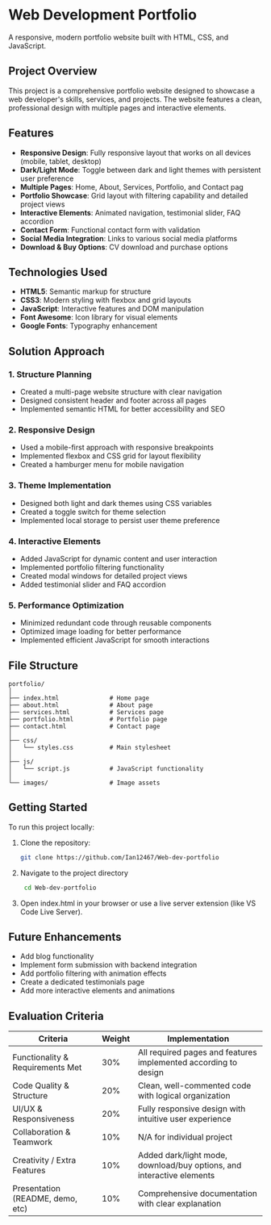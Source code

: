 # Web Development Portfolio

A responsive, modern portfolio website built with HTML, CSS, and JavaScript.

## Project Overview

This project is a comprehensive portfolio website designed to showcase a web developer's skills, services, and projects. The website features a clean, professional design with multiple pages and interactive elements.

## Features

- **Responsive Design**: Fully responsive layout that works on all devices (mobile, tablet, desktop)
- **Dark/Light Mode**: Toggle between dark and light themes with persistent user preference
- **Multiple Pages**: Home, About, Services, Portfolio, and Contact pag
- **Portfolio Showcase**: Grid layout with filtering capability and detailed project views
- **Interactive Elements**: Animated navigation, testimonial slider, FAQ accordion
- **Contact Form**: Functional contact form with validation
- **Social Media Integration**: Links to various social media platforms
- **Download & Buy Options**: CV download and purchase options

## Technologies Used

- **HTML5**: Semantic markup for structure
- **CSS3**: Modern styling with flexbox and grid layouts
- **JavaScript**: Interactive features and DOM manipulation
- **Font Awesome**: Icon library for visual elements
- **Google Fonts**: Typography enhancement

## Solution Approach

### 1. Structure Planning
- Created a multi-page website structure with clear navigation
- Designed consistent header and footer across all pages
- Implemented semantic HTML for better accessibility and SEO

### 2. Responsive Design
- Used a mobile-first approach with responsive breakpoints
- Implemented flexbox and CSS grid for layout flexibility
- Created a hamburger menu for mobile navigation

### 3. Theme Implementation
- Designed both light and dark themes using CSS variables
- Created a toggle switch for theme selection
- Implemented local storage to persist user theme preference

### 4. Interactive Elements
- Added JavaScript for dynamic content and user interaction
- Implemented portfolio filtering functionality
- Created modal windows for detailed project views
- Added testimonial slider and FAQ accordion

### 5. Performance Optimization
- Minimized redundant code through reusable components
- Optimized image loading for better performance
- Implemented efficient JavaScript for smooth interactions

## File Structure

```
portfolio/
│
├── index.html              # Home page
├── about.html              # About page
├── services.html           # Services page
├── portfolio.html          # Portfolio page
├── contact.html            # Contact page
│
├── css/
│   └── styles.css          # Main stylesheet
│
├── js/
│   └── script.js           # JavaScript functionality
│
└── images/                 # Image assets
```


## Getting Started

To run this project locally:

1. Clone the repository:
   ```bash
   git clone https://github.com/Ian12467/Web-dev-portfolio

2. Navigate to the project directory
   ```bash
    cd Web-dev-portfolio

3. Open index.html in your browser or use a live server extension (like VS Code Live Server).


## Future Enhancements

- Add blog functionality
- Implement form submission with backend integration
- Add portfolio filtering with animation effects
- Create a dedicated testimonials page
- Add more interactive elements and animations

## Evaluation Criteria

| Criteria | Weight | Implementation |
|----------|--------|----------------|
| Functionality & Requirements Met | 30% | All required pages and features implemented according to design |
| Code Quality & Structure | 20% | Clean, well-commented code with logical organization |
| UI/UX & Responsiveness | 20% | Fully responsive design with intuitive user experience |
| Collaboration & Teamwork | 10% | N/A for individual project |
| Creativity / Extra Features | 10% | Added dark/light mode, download/buy options, and interactive elements |
| Presentation (README, demo, etc) | 10% | Comprehensive documentation with clear explanation |

